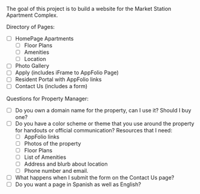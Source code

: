 The goal of this project is to build a website for the Market Station Apartment Complex.

Directory of Pages:
- [ ] HomePage
Apartments
  - [ ] Floor Plans
  - [ ] Amenities
  - [ ] Location
- [ ] Photo Gallery
- [ ] Apply (includes iFrame to AppFolio Page)
- [ ] Resident Portal with AppFolio links
- [ ] Contact Us (includes a form)

Questions for Property Manager:
- [ ] Do you own a domain name for the property, can I use it? Should I buy one?
- [ ] Do you have a color scheme or theme that you use around the property for handouts or official communication?
Resources that I need:
  - [ ] AppFolio links
  - [ ] Photos of the property
  - [ ] Floor Plans
  - [ ] List of Amenities
  - [ ] Address and blurb about location
  - [ ] Phone number and email.
- [ ] What happens when I submit the form on the Contact Us page?
- [ ] Do you want a page in Spanish as well as English?
